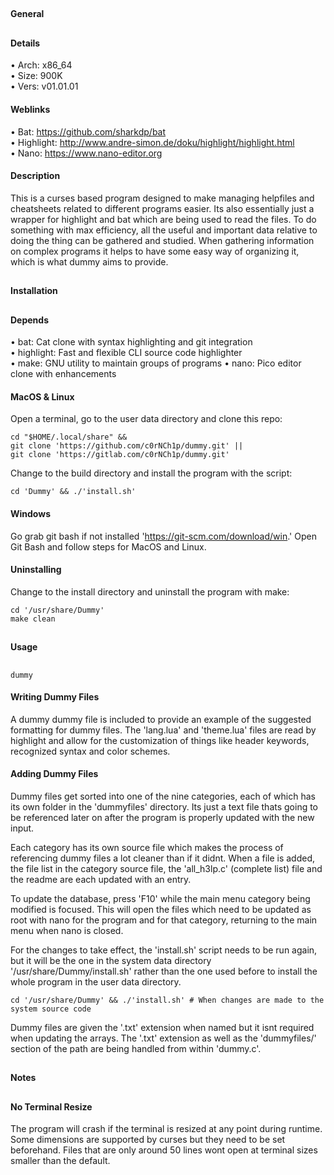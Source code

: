 ##
#### General
##
#### Details
• Arch: x86_64  
• Size: 900K  
• Vers: v01.01.01
#### Weblinks
• Bat: https://github.com/sharkdp/bat  
• Highlight: http://www.andre-simon.de/doku/highlight/highlight.html  
• Nano: https://www.nano-editor.org
#### Description
This is a curses based program designed to make managing helpfiles and cheatsheets related
to different programs easier. Its also essentially just a wrapper for highlight and bat
which are being used to read the files. To do something with max efficiency, all the
useful and important data relative to doing the thing can be gathered and studied. When
gathering information on complex programs it helps to have some easy way of organizing it,
which is what dummy aims to provide.
##
#### Installation
##
#### Depends
• bat: Cat clone with syntax highlighting and git integration  
• highlight: Fast and flexible CLI source code highlighter  
• make: GNU utility to maintain groups of programs
• nano: Pico editor clone with enhancements
#### MacOS & Linux
Open a terminal, go to the user data directory and clone this repo:
```shell
cd "$HOME/.local/share" &&
git clone 'https://github.com/c0rNCh1p/dummy.git' ||
git clone 'https://gitlab.com/c0rNCh1p/dummy.git'
```
Change to the build directory and install the program with the script:
```shell
cd 'Dummy' && ./'install.sh'
```
#### Windows
Go grab git bash if not installed 'https://git-scm.com/download/win.'
Open Git Bash and follow steps for MacOS and Linux.
#### Uninstalling
Change to the install directory and uninstall the program with make:
```shell
cd '/usr/share/Dummy'
make clean
```
##
#### Usage
##
```shell
dummy
```
#### Writing Dummy Files
A dummy dummy file is included to provide an example of the suggested formatting for dummy
files. The 'lang.lua' and 'theme.lua' files are read by highlight and allow for the
customization of things like header keywords, recognized syntax and color schemes.
#### Adding Dummy Files
Dummy files get sorted into one of the nine categories, each of which has its own folder
in the 'dummyfiles' directory. Its just a text file thats going to be referenced later on
after the program is properly updated with the new input.

Each category has its own source file which makes the process of referencing dummy files a
lot cleaner than if it didnt. When a file is added, the file list in the category source
file, the 'all_h3lp.c' (complete list) file and the readme are each updated with an entry.

To update the database, press 'F10' while the main menu category being modified is
focused. This will open the files which need to be updated as root with nano for the
program and for that category, returning to the main menu when nano is closed.

For the changes to take effect, the 'install.sh' script needs to be run again, but it will
be the one in the system data directory '/usr/share/Dummy/install.sh' rather than the one
used before to install the whole program in the user data directory.

```shell
cd '/usr/share/Dummy' && ./'install.sh' # When changes are made to the system source code
```
Dummy files are given the '.txt' extension when named but it isnt required when updating
the arrays. The '.txt' extension as well as the 'dummyfiles/' section of the path are
being handled from within 'dummy.c'.
##
#### Notes
##
#### No Terminal Resize
The program will crash if the terminal is resized at any point during runtime. Some
dimensions are supported by curses but they need to be set beforehand. Files that
are only around 50 lines wont open at terminal sizes smaller than the default.
##

